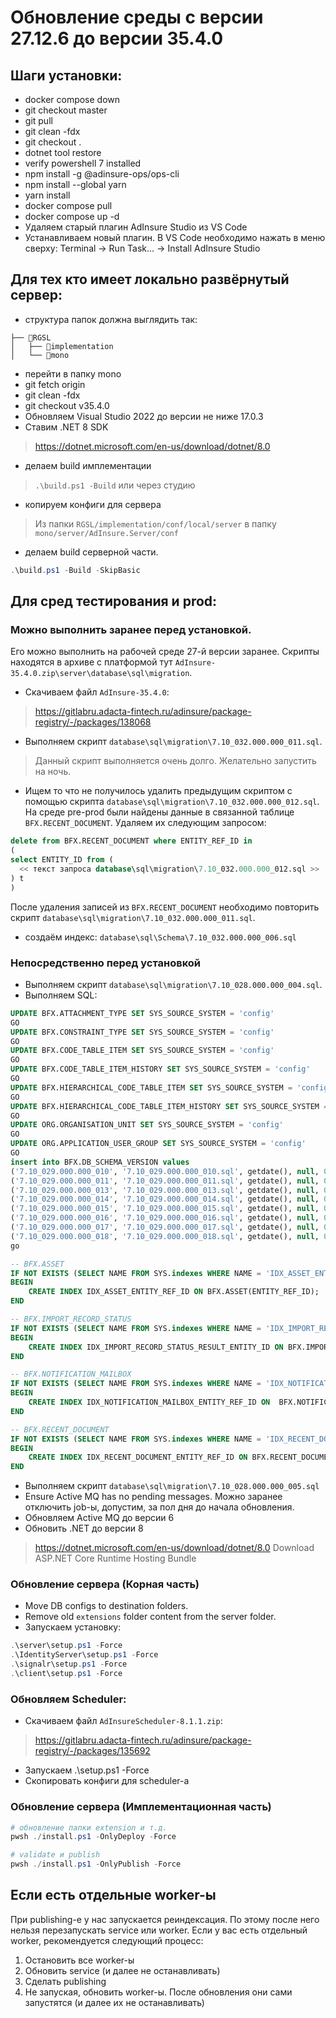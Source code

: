 # Обновление среды с версии 27.12.6 до версии 35.4.0

## Шаги установки:
- docker compose down
- git checkout master
- git pull
- git clean -fdx
- git checkout .
- dotnet tool restore
- verify powershell 7 installed
- npm install -g @adinsure-ops/ops-cli
- npm install --global yarn
- yarn install
- docker compose pull
- docker compose up -d
- Удаляем старый плагин AdInsure Studio из VS Code
- Устанавливаем новый плагин. В VS Code необходимо нажать в меню сверху: Terminal -> Run Task... -> Install AdInsure Studio

## Для тех кто имеет локально развёрнутый сервер:
- структура папок должна выглядить так:
```
├── 📂RGSL
│   ├── 📂implementation
│   └── 📂mono
```
- перейти в папку mono
- git fetch origin
- git clean -fdx
- git checkout v35.4.0
- Обновляем Visual Studio 2022 до версии не ниже 17.0.3
- Ставим .NET 8 SDK
> https://dotnet.microsoft.com/en-us/download/dotnet/8.0
- делаем build имплементации
> `.\build.ps1 -Build` или через студию
- копируем конфиги для сервера
> Из папки `RGSL/implementation/conf/local/server` в папку `mono/server/AdInsure.Server/conf`
- делаем build серверной части.
```powershell
.\build.ps1 -Build -SkipBasic
 ```

## Для сред тестирования и prod:
### Можно выполнить заранее перед установкой.
Его можно выполнить на рабочей среде 27-й версии заранее. Скрипты находятся в архиве с платформой тут `AdInsure-35.4.0.zip\server\database\sql\migration`.
- Скачиваем файл `AdInsure-35.4.0`:
> https://gitlabru.adacta-fintech.ru/adinsure/package-registry/-/packages/138068
- Выполняем скрипт `database\sql\migration\7.10_032.000.000_011.sql`.
> Данный скрипт выполняется очень долго. Желательно запустить на ночь.
- Ищем то что не получилось удалить предыдущим скриптом с помощью скрипта `database\sql\migration\7.10_032.000.000_012.sql`.
На среде pre-prod были найдены данные в связанной таблице `BFX.RECENT_DOCUMENT`. Удаляем их следующим запросом:
```sql
delete from BFX.RECENT_DOCUMENT where ENTITY_REF_ID in
(
select ENTITY_ID from (
  << текст запроса database\sql\migration\7.10_032.000.000_012.sql >>
) t
)
```
После удаления записей из `BFX.RECENT_DOCUMENT` необходимо повторить скрипт `database\sql\migration\7.10_032.000.000_011.sql`.
- создаём индекс: `database\sql\Schema\7.10_032.000.000_006.sql`

### Непосредственно перед установкой
- Выполняем скрипт `database\sql\migration\7.10_028.000.000_004.sql`.
- Выполняем SQL:
```sql
UPDATE BFX.ATTACHMENT_TYPE SET SYS_SOURCE_SYSTEM = 'config'
GO
UPDATE BFX.CONSTRAINT_TYPE SET SYS_SOURCE_SYSTEM = 'config'
GO
UPDATE BFX.CODE_TABLE_ITEM SET SYS_SOURCE_SYSTEM = 'config'
GO
UPDATE BFX.CODE_TABLE_ITEM_HISTORY SET SYS_SOURCE_SYSTEM = 'config'
GO
UPDATE BFX.HIERARCHICAL_CODE_TABLE_ITEM SET SYS_SOURCE_SYSTEM = 'config'
GO
UPDATE BFX.HIERARCHICAL_CODE_TABLE_ITEM_HISTORY SET SYS_SOURCE_SYSTEM = 'config'
GO
UPDATE ORG.ORGANISATION_UNIT SET SYS_SOURCE_SYSTEM = 'config'
GO
UPDATE ORG.APPLICATION_USER_GROUP SET SYS_SOURCE_SYSTEM = 'config'
GO
insert into BFX.DB_SCHEMA_VERSION values
('7.10_029.000.000_010', '7.10_029.000.000_010.sql', getdate(), null, 0, null, null, 0, 0),
('7.10_029.000.000_011', '7.10_029.000.000_011.sql', getdate(), null, 0, null, null, 0, 0),
('7.10_029.000.000_013', '7.10_029.000.000_013.sql', getdate(), null, 0, null, null, 0, 0),
('7.10_029.000.000_014', '7.10_029.000.000_014.sql', getdate(), null, 0, null, null, 0, 0),
('7.10_029.000.000_015', '7.10_029.000.000_015.sql', getdate(), null, 0, null, null, 0, 0),
('7.10_029.000.000_016', '7.10_029.000.000_016.sql', getdate(), null, 0, null, null, 0, 0),
('7.10_029.000.000_017', '7.10_029.000.000_017.sql', getdate(), null, 0, null, null, 0, 0),
('7.10_029.000.000_018', '7.10_029.000.000_018.sql', getdate(), null, 0, null, null, 0, 0)
go

-- BFX.ASSET
IF NOT EXISTS (SELECT NAME FROM SYS.indexes WHERE NAME = 'IDX_ASSET_ENTITY_REF_ID')
BEGIN
    CREATE INDEX IDX_ASSET_ENTITY_REF_ID ON BFX.ASSET(ENTITY_REF_ID);
END

-- BFX.IMPORT_RECORD_STATUS
IF NOT EXISTS (SELECT NAME FROM SYS.indexes WHERE NAME = 'IDX_IMPORT_RECORD_STATUS_RESULT_ENTITY_ID')
BEGIN
    CREATE INDEX IDX_IMPORT_RECORD_STATUS_RESULT_ENTITY_ID ON BFX.IMPORT_RECORD_STATUS(RESULT_ENTITY_ID);
END

-- BFX.NOTIFICATION_MAILBOX
IF NOT EXISTS (SELECT NAME FROM SYS.indexes WHERE NAME = 'IDX_NOTIFICATION_MAILBOX_ENTITY_REF_ID')
BEGIN
    CREATE INDEX IDX_NOTIFICATION_MAILBOX_ENTITY_REF_ID ON  BFX.NOTIFICATION_MAILBOX(ENTITY_REF_ID);
END

-- BFX.RECENT_DOCUMENT
IF NOT EXISTS (SELECT NAME FROM SYS.indexes WHERE NAME = 'IDX_RECENT_DOCUMENT_ENTITY_REF_ID')
BEGIN
    CREATE INDEX IDX_RECENT_DOCUMENT_ENTITY_REF_ID ON BFX.RECENT_DOCUMENT(ENTITY_REF_ID);
END
```
- Выполняем скрипт `database\sql\migration\7.10_028.000.000_005.sql`
- Ensure Active MQ has no pending messages. Можно заранее отключить job-ы, допустим, за пол дня до начала обновления.
- Обновляем Active MQ до версии 6
- Обновить .NET до версии 8
> https://dotnet.microsoft.com/en-us/download/dotnet/8.0
> Download ASP.NET Core Runtime Hosting Bundle

### Обновление сервера (Корная часть)

- Move DB configs to destination folders.
- Remove old `extensions` folder content from the server folder.
- Запускаем установку:
```powershell
.\server\setup.ps1 -Force
.\IdentityServer\setup.ps1 -Force
.\signalr\setup.ps1 -Force
.\client\setup.ps1 -Force
```

### Обновляем Scheduler:
- Скачиваем файл `AdInsureScheduler-8.1.1.zip`:
> https://gitlabru.adacta-fintech.ru/adinsure/package-registry/-/packages/135692
- Запускаем .\setup.ps1 -Force
- Скопировать конфиги для scheduler-а

### Обновление сервера (Имплементационная часть)
```powershell
# обновление папки extension и т.д.
pwsh ./install.ps1 -OnlyDeploy -Force

# validate и publish
pwsh ./install.ps1 -OnlyPublish -Force
```

## Если есть отдельные worker-ы
При publishing-е у нас запускается реиндексация. По этому после него нельзя перезапускать service или worker.
Если у вас есть отдельный worker, рекомендуется следующий процесс:
1. Остановить все worker-ы
1. Обновить service (и далее не останавливать)
1. Сделать publishing
1. Не запуская, обновить worker-ы. После обновления они сами запустятся (и далее их не останавливать)
